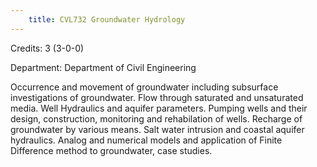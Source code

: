 ```yaml
---
    title: CVL732 Groundwater Hydrology
---
```

Credits: 3 (3-0-0)

Department: Department of Civil Engineering

Occurrence and movement of groundwater including subsurface investigations of groundwater. Flow through saturated and unsaturated media. Well Hydraulics and aquifer parameters. Pumping wells and their design, construction, monitoring and rehabilation of wells. Recharge of groundwater by various means. Salt water intrusion and coastal aquifer hydraulics. Analog and numerical models and application of Finite Difference method to groundwater, case studies.